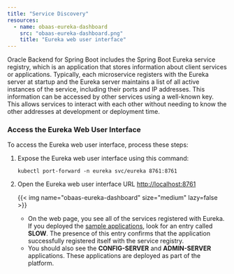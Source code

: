 ```yaml
---
title: "Service Discovery"
resources:
  - name: obaas-eureka-dashboard
    src: "obaas-eureka-dashboard.png"
    title: "Eureka web user interface"
---
```



Oracle Backend for Spring Boot includes the Spring Boot Eureka service registry, which is an application that stores information about client services or applications. Typically, each microservice registers with the Eureka server at startup and the Eureka server maintains a list of all active instances of the service, including their ports and IP addresses.  This information can be accessed by other services using a well-known key.  This allows services to interact with each other without needing to know the other addresses at development or deployment time.

### Access the Eureka Web User Interface

To access the Eureka web user interface, process these steps:

1. Expose the Eureka web user interface using this command:

    ```shell
    kubectl port-forward -n eureka svc/eureka 8761:8761
    ```

2. Open the Eureka web user interface URL <http://localhost:8761>

    <!-- spellchecker-disable -->
    {{< img name="obaas-eureka-dashboard" size="medium" lazy=false >}}
    <!-- spellchecker-enable -->

    * On the web page, you see all of the services registered with Eureka.  If you deployed the [sample applications](../../sample-apps), look for an entry called **SLOW**. The presence of this entry confirms that the application successfully registered itself with the service registry.
    * You should also see the **CONFIG-SERVER** and **ADMIN-SERVER** applications. These applications are deployed as part of the platform.
